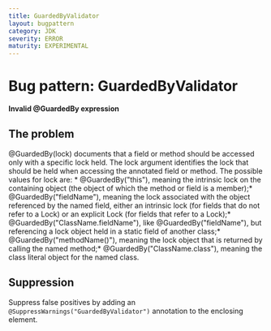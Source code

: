 ```yaml
---
title: GuardedByValidator
layout: bugpattern
category: JDK
severity: ERROR
maturity: EXPERIMENTAL
---
```


# Bug pattern: GuardedByValidator
__Invalid @GuardedBy expression__

## The problem
@GuardedBy(lock) documents that a field or method should be accessed only with a specific lock held. The lock argument identifies the lock that should be held when accessing the annotated field or method. The possible values for lock are: * @GuardedBy("this"), meaning the intrinsic lock on the containing object (the object of which the method or field is a member);* @GuardedBy("fieldName"), meaning the lock associated with the object referenced by the named field, either an intrinsic lock (for fields that do not refer to a Lock) or an explicit Lock (for fields that refer to a Lock);* @GuardedBy("ClassName.fieldName"), like @GuardedBy("fieldName"), but referencing a lock object held in a static field of another class;* @GuardedBy("methodName()"), meaning the lock object that is returned by calling the named method;* @GuardedBy("ClassName.class"), meaning the class literal object for the named class.

## Suppression
Suppress false positives by adding an `@SuppressWarnings("GuardedByValidator")` annotation to the enclosing element.
